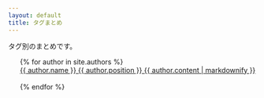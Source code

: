 ```yaml
---
layout: default
title: タグまとめ
---
```

タグ別のまとめです。

<ul style="list-style: none;">
  {% for author in site.authors %}
    <li>
      <a href="{{ author.url }}" class="block">{{ author.name }}
      {{ author.position }}
      {{ author.content | markdownify }}</a><br><br>
    </li>
  {% endfor %}
</ul>
